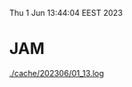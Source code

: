 Thu  1 Jun 13:44:04 EEST 2023
# JAM
<a href='./cache/202306/01_13.log'>./cache/202306/01_13.log</a>
